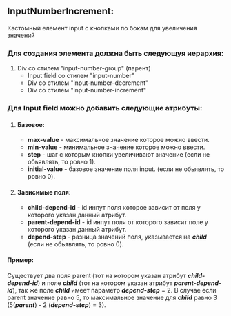 ## InputNumberIncrement:
  Кастомный елемент input с кнопками по бокам для увеличения значений
  
  ### Для создания элемента должна быть следующуя иерархия:
  1. Div со стилем "input-number-group" (парент)
     - Input field со стилем "input-number"
     - Div со стилем "input-number-decrement"
     - Div со стилем "input-number-increment"
  
  ### Для Input field можно добавить следующие атрибуты:
  1. #### Базовое:
     - **max-value** - максимальное значение которое можно ввести.
     - **min-value** - минимальное значение которое можно ввести.
     - **step** - шаг с которым кнопки увеличивают значение (если не обьявлять, то ровно 1).
     - **initial-value** - базовое значение поля input. (если не обьявлять, то ровно 0).
  2. #### Зависимые поля:
     - **child-depend-id** - id инпут поля которое зависит от поля у которого указан данный атрибут.
     - **parent-depend-id** - id инпут поля от которого зависит поле у которого указан данный атрибут.
     - **depend-step** - разница значений поля, указывается на ***child*** (если не обьявлять, то ровно 0).

  #### Пример:
  Существует два поля parent (тот на котором указан атрибут ***child-depend-id***) и поле 
  ***child*** (тот на котором указан атрибут ***parent-depend-id***), так же поле ***child*** имеет
  параметр ***depend-step*** = 2. В случае если parent значение равно 5, то максимальное значение для
  ***child*** равно 3 (5(***parent***) - 2 (***depend-step***) = 3).